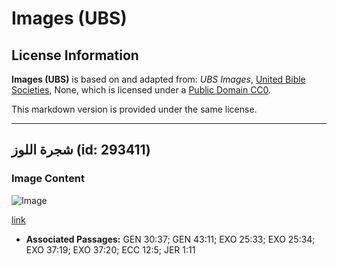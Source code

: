 # Images (UBS)

## License Information

**Images (UBS)** is based on and adapted from: _UBS Images_, [United Bible Societies](https://unitedbiblesocieties.org/), None, which is licensed under a [Public Domain CC0](https://creativecommons.org/public-domain/cc0/).

This markdown version is provided under the same license.



--------------------------------

## شجرة اللوز (id: 293411)

### Image Content

![Image](https://cdn.aquifer.bible/aquifer-content/resources/Media/WEB-0022_almondtree.jpg)

[link](https://cdn.aquifer.bible/aquifer-content/resources/Media/WEB-0022_almondtree.jpg)

* **Associated Passages:** GEN 30:37; GEN 43:11; EXO 25:33; EXO 25:34; EXO 37:19; EXO 37:20; ECC 12:5; JER 1:11

